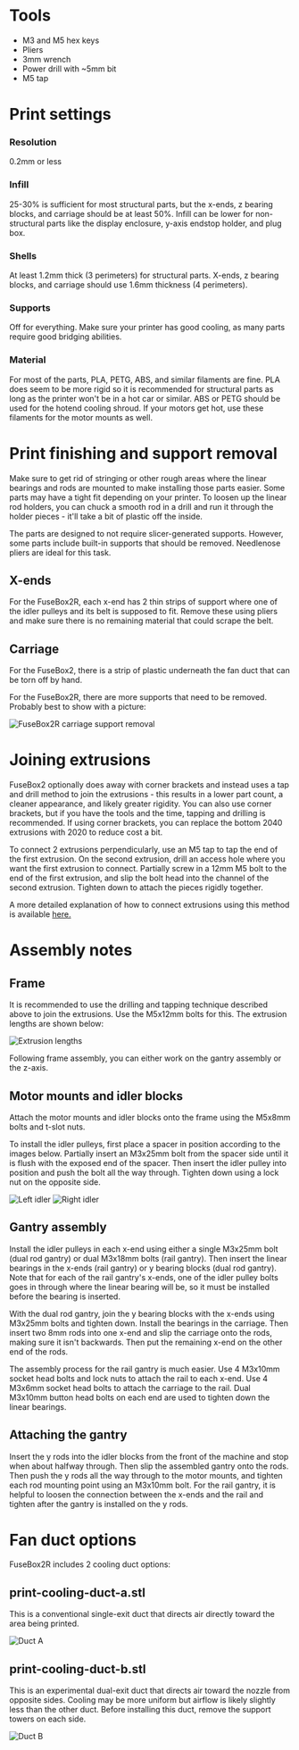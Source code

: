 # Tools

* M3 and M5 hex keys
* Pliers
* 3mm wrench
* Power drill with ~5mm bit
* M5 tap

# Print settings
### Resolution

0.2mm or less

### Infill

25-30% is sufficient for most structural parts, but the x-ends, z bearing blocks, and carriage should be at least 50%. Infill can be lower for non-structural parts like the display enclosure, y-axis endstop holder, and plug box.

### Shells

At least 1.2mm thick (3 perimeters) for structural parts. X-ends, z bearing blocks, and carriage should use 1.6mm thickness (4 perimeters).

### Supports

Off for everything. Make sure your printer has good cooling, as many parts require good bridging abilities.

### Material

For most of the parts, PLA, PETG, ABS, and similar filaments are fine. PLA does seem to be more rigid so it is recommended for structural parts as long as the printer won't be in a hot car or similar. ABS or PETG should be used for the hotend cooling shroud. If your motors get hot, use these filaments for the motor mounts as well.

# Print finishing and support removal

Make sure to get rid of stringing or other rough areas where the linear bearings and rods are mounted to make installing those parts easier. Some parts may have a tight fit depending on your printer. To loosen up the linear rod holders, you can chuck a smooth rod in a drill and run it through the holder pieces - it'll take a bit of plastic off the inside.

The parts are designed to not require slicer-generated supports. However, some parts include built-in supports that should be removed. Needlenose pliers are ideal for this task.

## X-ends
For the FuseBox2R, each x-end has 2 thin strips of support where one of the idler pulleys and its belt is supposed to fit. Remove these using pliers and make sure there is no remaining material that could scrape the belt.

## Carriage
For the FuseBox2, there is a strip of plastic underneath the fan duct that can be torn off by hand.

For the FuseBox2R, there are more supports that need to be removed. Probably best to show with a picture:

![FuseBox2R carriage support removal](image/carriage-supports.jpg)

# Joining extrusions

FuseBox2 optionally does away with corner brackets and instead uses a tap and drill method to join the extrusions - this results in a lower part count, a cleaner appearance, and likely greater rigidity. You can also use corner brackets, but if you have the tools and the time, tapping and drilling is recommended. If using corner brackets, you can replace the bottom 2040 extrusions with 2020 to reduce cost a bit.

To connect 2 extrusions perpendicularly, use an M5 tap to tap the end of the first extrusion. On the second extrusion, drill an access hole where you want the first extrusion to connect. Partially screw in a 12mm M5 bolt to the end of the first extrusion, and slip the bolt head into the channel of the second extrusion. Tighten down to attach the pieces rigidly together.

A more detailed explanation of how to connect extrusions using this method is available [here.](http://forums.reprap.org/read.php?177,601562)

# Assembly notes

## Frame

It is recommended to use the drilling and tapping technique described above to join the extrusions. Use the M5x12mm bolts for this. The extrusion lengths are shown below:

![Extrusion lengths](image/extrusions.jpg)

Following frame assembly, you can either work on the gantry assembly or the z-axis.

## Motor mounts and idler blocks

Attach the motor mounts and idler blocks onto the frame using the M5x8mm bolts and t-slot nuts.

To install the idler pulleys, first place a spacer in position according to the images below. Partially insert an M3x25mm bolt from the spacer side until it is flush with the exposed end of the spacer. Then insert the idler pulley into position and push the bolt all the way through. Tighten down using a lock nut on the opposite side.

![Left idler](image/left-idler.jpg)
![Right idler](image/right-idler.jpg)

## Gantry assembly

Install the idler pulleys in each x-end using either a single M3x25mm bolt (dual rod gantry) or dual M3x18mm bolts (rail gantry). Then insert the linear bearings in the x-ends (rail gantry) or y bearing blocks (dual rod gantry). Note that for each of the rail gantry's x-ends, one of the idler pulley bolts goes in through where the linear bearing will be, so it must be installed before the bearing is inserted.

With the dual rod gantry, join the y bearing blocks with the x-ends using M3x25mm bolts and tighten down. Install the bearings in the carriage. Then insert two 8mm rods into one x-end and slip the carriage onto the rods, making sure it isn't backwards. Then put the remaining x-end on the other end of the rods.

The assembly process for the rail gantry is much easier. Use 4 M3x10mm socket head bolts and lock nuts to attach the rail to each x-end. Use 4 M3x6mm socket head bolts to attach the carriage to the rail. Dual M3x10mm button head bolts on each end are used to tighten down the linear bearings.

## Attaching the gantry

Insert the y rods into the idler blocks from the front of the machine and stop when about halfway through. Then slip the assembled gantry onto the rods. Then push the y rods all the way through to the motor mounts, and tighten each rod mounting point using an M3x10mm bolt. For the rail gantry, it is helpful to loosen the connection between the x-ends and the rail and tighten after the gantry is installed on the y rods.




# Fan duct options

FuseBox2R includes 2 cooling duct options:

## print-cooling-duct-a.stl

This is a conventional single-exit duct that directs air directly toward the area being printed.

![Duct A](image/duct-a.jpg)

## print-cooling-duct-b.stl

This is an experimental dual-exit duct that directs air toward the nozzle from opposite sides. Cooling may be more uniform but airflow is likely slightly less than the other duct. Before installing this duct, remove the support towers on each side.

![Duct B](image/duct-b.jpg)

